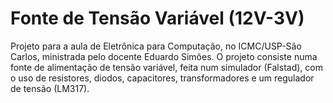 # Fonte de Tensão Variável (12V-3V)

Projeto para a aula de Eletrônica para Computação, no ICMC/USP-São Carlos, ministrada pelo docente Eduardo Simões.
O projeto consiste numa fonte de alimentação de tensão variável, feita num simulador (Falstad), com o uso de resistores, diodos, capacitores, transformadores e um regulador de tensão (LM317).
